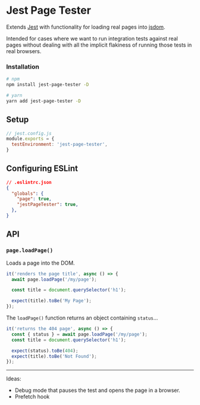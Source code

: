 # Jest Page Tester

Extends [Jest](https://github.com/facebook/jest) with functionality for loading
real pages into [jsdom](https://github.com/jsdom/jsdom).

Intended for cases where we want to run integration tests against real pages
without dealing with all the implicit flakiness of running those tests in real
browsers.

### Installation

```sh
# npm
npm install jest-page-tester -D

# yarn
yarn add jest-page-tester -D
```

## Setup

```js
// jest.config.js
module.exports = {
  testEnvironment: 'jest-page-tester',
}
```

## Configuring ESLint

```json
// .eslintrc.json
{
  "globals": {
    "page": true,
    "jestPageTester": true,
  },
}
```

## API

### `page.loadPage()`

Loads a page into the DOM.

```js
it('renders the page title', async () => {
  await page.loadPage('/my/page');

  const title = document.querySelector('h1');

  expect(title).toBe('My Page');
});
```

The `loadPage()` function returns an object containing `status`...

```js
it('returns the 404 page', async () => {
  const { status } = await page.loadPage('/my/page');
  const title = document.querySelector('h1');

  expect(status).toBe(404);
  expect(title).toBe('Not Found');
});
```

---

Ideas:

- Debug mode that pauses the test and opens the page in a browser.
- Prefetch hook
